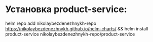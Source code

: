# Установка product-service:
helm repo add nikolaybezdenezhnykh-repo https://nikolaybezdenezhnykh.github.io/helm-charts/ && helm install product-service nikolaybezdenezhnykh-repo/product-service